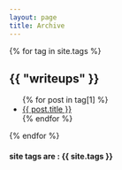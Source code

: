 ```yaml
---
layout: page
title: Archive
---
```


<section>
{% for tag in site.tags %}
  <h2>{{ "writeups" }}</h2>
  <ul>
    {% for post in tag[1] %}
      <li><a href="{{ post.url }}">{{ post.title }}</a></li>
    {% endfor %}
  </ul>
{% endfor %}
<h4>site tags are : {{ site.tags }}</h4>
</section>
